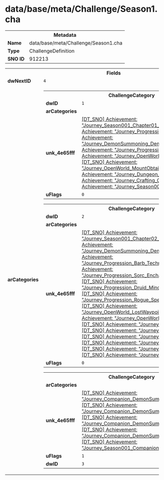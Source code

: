 <h1>data/base/meta/Challenge/Season1.cha</h1><table><tr><th colspan="100%">Metadata</th></tr><tr><td><b>Name</b></td><td>data/base/meta/Challenge/Season1.cha</td></tr><tr><td><b>Type</b></td><td>ChallengeDefinition</td></tr><tr><td><b>SNO ID</b></td><td>912213</td></tr></table>

<table><tr><th colspan="100%">Fields</th></tr><tr><td><b>dwNextID</b></td><td><code>4</code></td></tr><tr><td><b>arCategories</b></td><td><table><tr><th colspan="100%">ChallengeCategory</th></tr><tr><td><b>dwID</b></td><td><code>1</code></td></tr><tr><td><b>arCategories</b></td><td></td></tr><tr><td><b>unk_4e65fff</b></td><td><a href="..\Achievement\Journey_Season001_Chapter01_Majority.ach">[DT_SNO] Achievement: "Journey_Season001_Chapter01_Majority"</a>
<a href="..\Achievement\Journey_Progression_Level25.ach">[DT_SNO] Achievement: "Journey_Progression_Level25"</a>
<a href="..\Achievement\Journey_DemonSummoning_Demon10_TEST.ach">[DT_SNO] Achievement: "Journey_DemonSummoning_Demon10_TEST"</a>
<a href="..\Achievement\Journey_Progression_Elite30.ach">[DT_SNO] Achievement: "Journey_Progression_Elite30"</a>
<a href="..\Achievement\Journey_OpenWorld_LocalEvent7.ach">[DT_SNO] Achievement: "Journey_OpenWorld_LocalEvent7"</a>
<a href="..\Achievement\Journey_OpenWorld_MountObtain.ach">[DT_SNO] Achievement: "Journey_OpenWorld_MountObtain"</a>
<a href="..\Achievement\Journey_Dungeon_Any3.ach">[DT_SNO] Achievement: "Journey_Dungeon_Any3"</a>
<a href="..\Achievement\Journey_Crafting_Ore20.ach">[DT_SNO] Achievement: "Journey_Crafting_Ore20"</a>
<a href="..\Achievement\Journey_Season001_Chapter01.ach">[DT_SNO] Achievement: "Journey_Season001_Chapter01"</a>
</td></tr><tr><td><b>uFlags</b></td><td><code>0</code></td></tr></table>


<table><tr><th colspan="100%">ChallengeCategory</th></tr><tr><td><b>dwID</b></td><td><code>2</code></td></tr><tr><td><b>arCategories</b></td><td></td></tr><tr><td><b>unk_4e65fff</b></td><td><a href="..\Achievement\Journey_Season001_Chapter02_Majority.ach">[DT_SNO] Achievement: "Journey_Season001_Chapter02_Majority"</a>
<a href="..\Achievement\Journey_DemonSummoning_Demon20_TEST.ach">[DT_SNO] Achievement: "Journey_DemonSummoning_Demon20_TEST"</a>
<a href="..\Achievement\Journey_Progression_Barb_TechniqueEquip.ach">[DT_SNO] Achievement: "Journey_Progression_Barb_TechniqueEquip"</a>
<a href="..\Achievement\Journey_Progression_Sorc_EnchantmentEquip1.ach">[DT_SNO] Achievement: "Journey_Progression_Sorc_EnchantmentEquip1"</a>
<a href="..\Achievement\Journey_Progression_Druid_MinorPassiveUnlock1.ach">[DT_SNO] Achievement: "Journey_Progression_Druid_MinorPassiveUnlock1"</a>
<a href="..\Achievement\Journey_Progression_Rogue_SpecializationLearn1.ach">[DT_SNO] Achievement: "Journey_Progression_Rogue_SpecializationLearn1"</a>
<a href="..\Achievement\Journey_OpenWorld_LostWaypoint1.ach">[DT_SNO] Achievement: "Journey_OpenWorld_LostWaypoint1"</a>
<a href="..\Achievement\Journey_OpenWorld_LocalEventMastery10.ach">[DT_SNO] Achievement: "Journey_OpenWorld_LocalEventMastery10"</a>
<a href="..\Achievement\Journey_Dungeon_Any7.ach">[DT_SNO] Achievement: "Journey_Dungeon_Any7"</a>
<a href="..\Achievement\Journey_Dungeon_Event2.ach">[DT_SNO] Achievement: "Journey_Dungeon_Event2"</a>
<a href="..\Achievement\Journey_Crafting_Rare1.ach">[DT_SNO] Achievement: "Journey_Crafting_Rare1"</a>
<a href="..\Achievement\Journey_Crafting_Potion10.ach">[DT_SNO] Achievement: "Journey_Crafting_Potion10"</a>
<a href="..\Achievement\Journey_Crafting_Transmog1.ach">[DT_SNO] Achievement: "Journey_Crafting_Transmog1"</a>
<a href="..\Achievement\Journey_Season001_Chapter02.ach">[DT_SNO] Achievement: "Journey_Season001_Chapter02"</a>
</td></tr><tr><td><b>uFlags</b></td><td><code>0</code></td></tr></table>


<table><tr><th colspan="100%">ChallengeCategory</th></tr><tr><td><b>arCategories</b></td><td></td></tr><tr><td><b>unk_4e65fff</b></td><td><a href="..\Achievement\Journey_Companion_DemonSummoning30_TEST.ach">[DT_SNO] Achievement: "Journey_Companion_DemonSummoning30_TEST"</a>
<a href="..\Achievement\Journey_Companion_DemonSummoningRare_TEST.ach">[DT_SNO] Achievement: "Journey_Companion_DemonSummoningRare_TEST"</a>
<a href="..\Achievement\Journey_Companion_DemonSummoningLegendary_TEST.ach">[DT_SNO] Achievement: "Journey_Companion_DemonSummoningLegendary_TEST"</a>
<a href="..\Achievement\Journey_Companion_DemonSummoningUnique_TEST.ach">[DT_SNO] Achievement: "Journey_Companion_DemonSummoningUnique_TEST"</a>
<a href="..\Achievement\Journey_Season001_Companion.ach">[DT_SNO] Achievement: "Journey_Season001_Companion"</a>
</td></tr><tr><td><b>uFlags</b></td><td><code>1</code></td></tr><tr><td><b>dwID</b></td><td><code>3</code></td></tr></table>


</td></tr></table>

